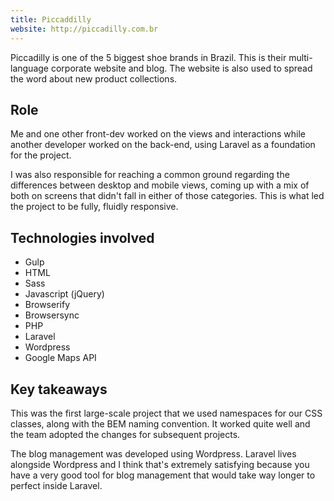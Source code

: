 ```yaml
---
title: Piccaddilly
website: http://piccadilly.com.br
---
```


Piccadilly is one of the 5 biggest shoe brands in Brazil. This is their multi-language corporate website and blog.
The website is also used to spread the word about new product collections.

## Role
Me and one other front-dev worked on the views and interactions while another developer worked on the back-end, using Laravel as a foundation for the project.

I was also responsible for reaching a common ground regarding the differences between desktop and mobile views, coming up with a mix of both on screens that didn't fall in either of those categories. This is what led the project to be fully, fluidly responsive.

## Technologies involved

* Gulp
* HTML
* Sass
* Javascript (jQuery)
* Browserify
* Browsersync
* PHP
* Laravel
* Wordpress
* Google Maps API

## Key takeaways

This was the first large-scale project that we used namespaces for our CSS classes, along with the BEM naming convention. It worked quite well and the team adopted the changes for subsequent projects.

The blog management was developed using Wordpress. Laravel lives alongside Wordpress and I think that's extremely satisfying because you have a very good tool for blog management that would take way longer to perfect inside Laravel.
